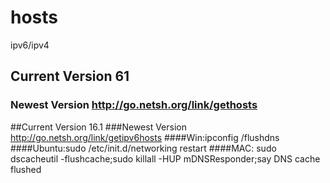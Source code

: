 # hosts
ipv6/ipv4
## Current Version 61
### Newest Version http://go.netsh.org/link/gethosts
##Current Version 16.1
###Newest Version http://go.netsh.org/link/getipv6hosts
####Win:ipconfig /flushdns
####Ubuntu:sudo /etc/init.d/networking restart 
####MAC: sudo dscacheutil -flushcache;sudo killall -HUP mDNSResponder;say DNS cache flushed
